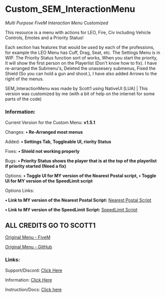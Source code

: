 # Custom_SEM_InteractionMenu

*Multi Purpose FiveM Interaction Menu Customized*

This resource is a menu with actions for LEO, Fire, Civ including Vehicle Controls, Emotes and a Priority Status!

Each section has features that would be used by each of the professions, for example the LEO Menu has Cuff, Drag, Seat, etc.
The Settings Menu is in WIP. The Priority Status function sort of works, When you start the priority, It will show the first person on the Playerlist (Don't know how to fix).
I have re-arranged the Submenu's, Deleted the unassesery submenus, Fixed the Shield (So you can hold a gun and shoot.), I have also added Arrows to the right of the menus.

SEM_InteractionMenu was made by Scott1 using NativeUI [LUA] | This version was customized by me (with a bit of help on the internet for some parts of the code)


### Information:

Current Version for the Custom Menu: **v1.5.1**

Changes: **• Re-Arranged most menus**

Added: **• Settings Tab, Toggleable UI, riority Status**

Fixes: **• Shield not working properly**

Bugs: **• Priority Status shows the player that is at the top of the playerlist if priority started (Need a fix)**

Options: **• Toggle UI for MY version of the Nearest Postal script, • Toggle UI for MY version of the SpeedLimit script**

Options Links:

**• Link to MY version of the Nearest Postal Script:** [Nearest Postal Script](https://github.com/GoldenTCode/Custom-Nearest-Postal-Script)

**• Link to MY version of the SpeedLimit Script:** [SpeedLimit Script](https://github.com/GoldenTCode/Custom_Posted_Speed_Limit)


## ALL CREDITS GO TO SCOTT1

[Original Menu - FiveM](https://forum.cfx.re/t/release-interactionmenu/912635)

[Original Menu - GitHub](https://github.com/Sc0ttM/SEM_InteractionMenu)

### Links:

Support/Discord: [Click Here](https://semdevelopment.com/discord)

Information: [Click Here](https://semdevelopment.com/releases/interactionmenu)

Instruction/Docs: [Click here](https://docs.semdevelopment.com/fivem/interactionmenu)
